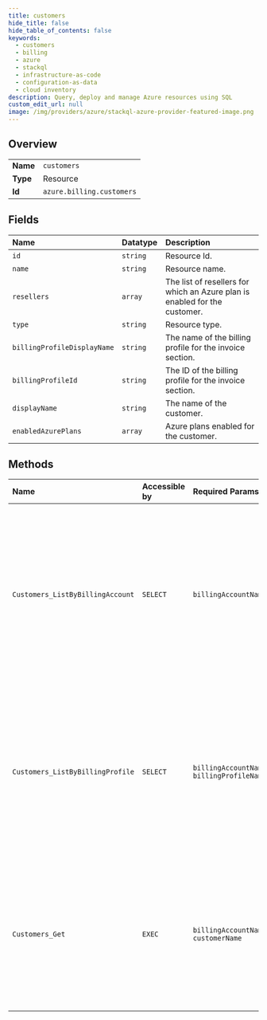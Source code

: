 ```yaml
---
title: customers
hide_title: false
hide_table_of_contents: false
keywords:
  - customers
  - billing
  - azure    
  - stackql
  - infrastructure-as-code
  - configuration-as-data
  - cloud inventory
description: Query, deploy and manage Azure resources using SQL
custom_edit_url: null
image: /img/providers/azure/stackql-azure-provider-featured-image.png
---
```

  
    

## Overview
<table><tbody>
<tr><td><b>Name</b></td><td><code>customers</code></td></tr>
<tr><td><b>Type</b></td><td>Resource</td></tr>
<tr><td><b>Id</b></td><td><code>azure.billing.customers</code></td></tr>
</tbody></table>

## Fields
| Name | Datatype | Description |
|:-----|:---------|:------------|
| `id` | `string` | Resource Id. |
| `name` | `string` | Resource name. |
| `resellers` | `array` | The list of resellers for which an Azure plan is enabled for the customer. |
| `type` | `string` | Resource type. |
| `billingProfileDisplayName` | `string` | The name of the billing profile for the invoice section. |
| `billingProfileId` | `string` | The ID of the billing profile for the invoice section. |
| `displayName` | `string` | The name of the customer. |
| `enabledAzurePlans` | `array` | Azure plans enabled for the customer. |
## Methods
| Name | Accessible by | Required Params | Description |
|:-----|:--------------|:----------------|:------------|
| `Customers_ListByBillingAccount` | `SELECT` | `billingAccountName` | Lists the customers that are billed to a billing account. The operation is supported only for billing accounts with agreement type Microsoft Partner Agreement. |
| `Customers_ListByBillingProfile` | `SELECT` | `billingAccountName, billingProfileName` | Lists the customers that are billed to a billing profile. The operation is supported only for billing accounts with agreement type Microsoft Partner Agreement. |
| `Customers_Get` | `EXEC` | `billingAccountName, customerName` | Gets a customer by its ID. The operation is supported only for billing accounts with agreement type Microsoft Partner Agreement. |
